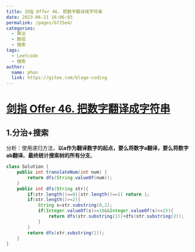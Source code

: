 ```yaml
---
title: 剑指 Offer 46. 把数字翻译成字符串
date: 2023-06-21 16:06:03
permalink: /pages/b725e4/
categories:
  - 算法
  - 数组
  - 搜索
tags:
  - Leetcode
  - 搜索
author: 
  name: phan
  link: https://gitee.com/blage-coding
---
```

# [剑指 Offer 46. 把数字翻译成字符串](https://leetcode.cn/problems/ba-shu-zi-fan-yi-cheng-zi-fu-chuan-lcof/)

## 1.分治+搜索

分析：使用递归方法，**以a作为翻译数字的起点，要么将数字a翻译，要么将数字ab翻译**。**最终统计搜索树的所有分支**。

```java
class Solution {
    public int translateNum(int num) {
        return dfs(String.valueOf(num));
    }
    public int dfs(String str){
        if(str.length()==0||str.length()==1) return 1;
        if(str.length()>=2){
            String s=str.substring(0,2);
            if(Integer.valueOf(s)>=10&&Integer.valueOf(s)<=25){
                return dfs(str.substring(1))+dfs(str.substring(2));
            }
        }
        return dfs(str.substring(1));
    }
}
```

